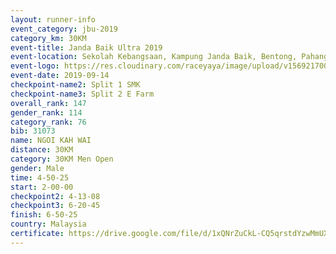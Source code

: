 ```yaml
---
layout: runner-info 
event_category: jbu-2019 
category_km: 30KM 
event-title: Janda Baik Ultra 2019  
event-location: Sekolah Kebangsaan, Kampung Janda Baik, Bentong, Pahang, Malaysia 
event-logo: https://res.cloudinary.com/raceyaya/image/upload/v1569217009/logo/janda-baik_vch1pc.jpg 
event-date: 2019-09-14 
checkpoint-name2: Split 1 SMK 
checkpoint-name3: Split 2 E Farm 
overall_rank: 147
gender_rank: 114
category_rank: 76
bib: 31073
name: NGOI KAH WAI
distance: 30KM
category: 30KM Men Open
gender: Male
time: 4-50-25
start: 2-00-00
checkpoint2: 4-13-08
checkpoint3: 6-20-45
finish: 6-50-25
country: Malaysia
certificate: https://drive.google.com/file/d/1xQNrZuCkL-CQ5qrstdYzwMmUXJ1VGLxi/view?usp=sharing
---
```


